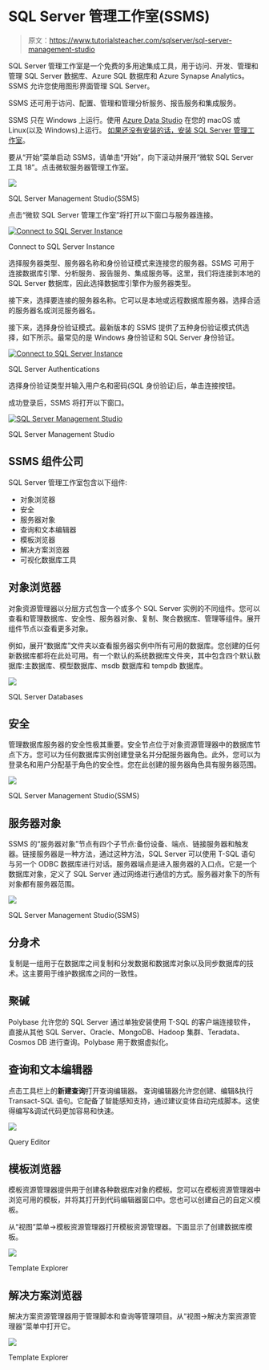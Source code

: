 # SQL Server 管理工作室(SSMS)

> 原文：<https://www.tutorialsteacher.com/sqlserver/sql-server-management-studio>

SQL Server 管理工作室是一个免费的多用途集成工具，用于访问、开发、管理和管理 SQL Server 数据库、Azure SQL 数据库和 Azure Synapse Analytics。SSMS 允许您使用图形界面管理 SQL Server。

SSMS 还可用于访问、配置、管理和管理分析服务、报告服务和集成服务。

SSMS 只在 Windows 上运行。使用 [Azure Data Studio](https://docs.microsoft.com/en-us/sql/azure-data-studio/download-azure-data-studio?view=sql-server-ver15) 在您的 macOS 或 Linux(以及 Windows)上运行。 [如果还没有安装的话，安装 SQL Server 管理工作室](/sqlserver/install-sql-server#install-ssms)。

要从“开始”菜单启动 SSMS，请单击“开始”，向下滚动并展开“微软 SQL Server 工具 18”。点击微软服务器管理工作室。

[![](img/5a9d6df2f5536e9ed3075bcc61203ee2.png)](../../Content/images/sqlserver/SSMS1.png)

SQL Server Management Studio(SSMS)



点击“微软 SQL Server 管理工作室”将打开以下窗口与服务器连接。

[![Connect to SQL Server Instance](img/5fa956ed54773ab9c9d36ff162e89102.png)](../../Content/images/sqlserver/SSMS2.png)

Connect to SQL Server Instance



选择服务器类型、服务器名称和身份验证模式来连接您的服务器。SSMS 可用于连接数据库引擎、分析服务、报告服务、集成服务等。这里，我们将连接到本地的 SQL Server 数据库，因此选择数据库引擎作为服务器类型。

接下来，选择要连接的服务器名称。它可以是本地或远程数据库服务器。选择合适的服务器名或<browse for="" more..="">浏览服务器名。</browse>

接下来，选择身份验证模式。最新版本的 SSMS 提供了五种身份验证模式供选择，如下所示。最常见的是 Windows 身份验证和 SQL Server 身份验证。

[![Connect to SQL Server Instance](img/eab06859c6b35f40dfdf618145a7fff2.png)](../../Content/images/sqlserver/SSMS-auth.png)

SQL Server Authentications



选择身份验证类型并输入用户名和密码(SQL 身份验证)后，单击连接按钮。

成功登录后，SSMS 将打开以下窗口。

[![SQL Server Management Studio](img/255cd41e24a8f4a91057ec2221672198.png)](../../Content/images/sqlserver/SSMS.png)

SQL Server Management Studio



## SSMS 组件公司

SQL Server 管理工作室包含以下组件:

*   对象浏览器
*   安全
*   服务器对象
*   查询和文本编辑器
*   模板浏览器
*   解决方案浏览器
*   可视化数据库工具

## 对象浏览器

对象资源管理器以分层方式包含一个或多个 SQL Server 实例的不同组件。您可以查看和管理数据库、安全性、服务器对象、复制、聚合数据库、管理等组件。展开组件节点以查看更多对象。

例如，展开“数据库”文件夹以查看服务器实例中所有可用的数据库。您创建的任何新数据库都将在此处可用。有一个默认的系统数据库文件夹，其中包含四个默认数据库:主数据库、模型数据库、msdb 数据库和 tempdb 数据库。

[![](img/da7bc89e8a02d051564b6d6bdf60cb93.png)](../../Content/images/sqlserver/SSMS3.png)

SQL Server Databases



## 安全

管理数据库服务器的安全性极其重要。安全节点位于对象资源管理器中的数据库节点下方。您可以为任何数据库实例创建登录名并分配服务器角色。此外，您可以为登录名和用户分配基于角色的安全性。您在此创建的服务器角色具有服务器范围。

[![](img/00d2640fcd445fc354367cbb22f9d11a.png)](../../Content/images/sqlserver/SSMS5.png)

SQL Server Management Studio(SSMS)



## 服务器对象

SSMS 的“服务器对象”节点有四个子节点:备份设备、端点、链接服务器和触发器。链接服务器是一种方法，通过这种方法，SQL Server 可以使用 T-SQL 语句与另一个 ODBC 数据库进行对话。服务器端点是进入服务器的入口点。它是一个数据库对象，定义了 SQL Server 通过网络进行通信的方式。服务器对象下的所有对象都有服务器范围。

[![](img/ffa7de7987bf75e618f3773ab6bfcdf9.png)](../../Content/images/sqlserver/SSMS6.png)

SQL Server Management Studio(SSMS)



## 分身术

复制是一组用于在数据库之间复制和分发数据和数据库对象以及同步数据库的技术。这主要用于维护数据库之间的一致性。

## 聚碱

Polybase 允许您的 SQL Server 通过单独安装使用 T-SQL 的客户端连接软件，直接从其他 SQL Server、Oracle、MongoDB、Hadoop 集群、Teradata、Cosmos DB 进行查询。Polybase 用于数据虚拟化。

## 查询和文本编辑器

点击工具栏上的**新建查询**打开查询编辑器。 查询编辑器允许您创建、编辑&执行 Transact-SQL 语句。它配备了智能感知支持，通过建议变体自动完成脚本。这使得编写&调试代码更加容易和快速。

[![](img/379bd5b856f0556ccbd7454bd64d9dfc.png)](../../Content/images/sqlserver/SSMS4.png)

Query Editor



## 模板浏览器

模板资源管理器提供用于创建各种数据库对象的模板。您可以在模板资源管理器中浏览可用的模板，并将其打开到代码编辑器窗口中。您也可以创建自己的自定义模板。

从“视图”菜单->模板资源管理器打开模板资源管理器。下面显示了创建数据库模板。

[![](img/573613fbf2ed51ed8e2a83809e08ad6e.png)](../../Content/images/sqlserver/SSMS10.png)

Template Explorer



## 解决方案浏览器

解决方案资源管理器用于管理脚本和查询等管理项目。从“视图->解决方案资源管理器”菜单中打开它。

[![](img/66accc156f6701c19ae76adf7fb4c178.png)](../../Content/images/sqlserver/ssms11.png)

Template Explorer

